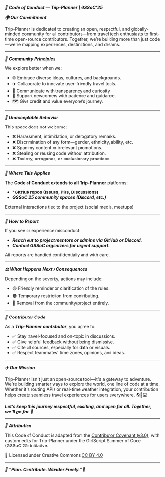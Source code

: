 ***🧭 Code of Conduct — Trip-Planner | GSSoC’25***

***🌍 Our Commitment***

Trip-Planner is dedicated to creating an open, respectful, and globally-minded community for all contributors—from travel tech enthusiasts to first-time open-source contributors. Together, we’re building more than just code—we're mapping experiences, destinations, and dreams.

---

***🤝 Community Principles***

We explore better when we:
- 🌐 Embrace diverse ideas, cultures, and backgrounds.
- ✈️ Collaborate to innovate user-friendly travel tools.
- 💬 Communicate with transparency and curiosity.
- 🧳 Support newcomers with patience and guidance.
- 🗺️ Give credit and value everyone’s journey.

---

***🚫 Unacceptable Behavior***

This space does not welcome:
- ❌ Harassment, intimidation, or derogatory remarks.
- ❌ Discrimination of any form—gender, ethnicity, ability, etc.
- ❌ Spammy content or irrelevant promotions.
- ❌ Stealing or reusing code without attribution.
- ❌ Toxicity, arrogance, or exclusionary practices.

---

***📌 Where This Applies***

The **Code of Conduct extends to all Trip-Planner** platforms:
- ***GitHub repos (Issues, PRs, Discussions)**
- ***GSSoC’25 community spaces (Discord, etc.)***

External interactions tied to the project (social media, meetups)

---

***🛑 How to Report***

If you see or experience misconduct:
- ***Reach out to project mentors or admins via GitHub or Discord.***
- ***Contact GSSoC organizers for urgent support.***

All reports are handled confidentially and with care.

---

***⚖️ What Happens Next / Consequences***

Depending on the severity, actions may include:
- 🟡 Friendly reminder or clarification of the rules.
- 🟠 Temporary restriction from contributing.
- 🔴 Removal from the community/project entirely.

---

***🎯 Contributor Code***

As a ***Trip-Planner contributor***, you agree to:
- ✅ Stay travel-focused and on-topic in discussions.
- ✅ Give helpful feedback without being dismissive.
- ✅ Cite all sources, especially for data or visuals.
- ✅ Respect teammates' time zones, opinions, and ideas.

---

***✈️ Our Mission***

Trip-Planner isn't just an open-source tool—it's a gateway to adventure. We're building smarter ways to explore the world, one line of code at a time. Whether it's routing APIs or real-time weather integration, your contribution helps create seamless travel experiences for users everywhere. 🌎🧳💻

***Let’s keep this journey respectful, exciting, and open for all. Together, we’ll go far. 🚀***

---

***📜 Attribution***

This Code of Conduct is adapted from the [Contributor Covenant (v3.0)](https://www.contributor-covenant.org/version/3/0/code_of_conduct/), with custom edits for Trip-Planner under the GirlScript Summer of Code (GSSoC’25) initiative.

📌 Licensed under Creative Commons [CC BY 4.0](https://creativecommons.org/licenses/by/4.0/)

---

***🌟 "Plan. Contribute. Wander Freely." 🧭***